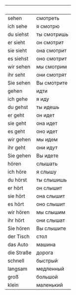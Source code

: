 &nbsp;      | &nbsp;
------------|-------
sehen       | смотреть
ich sehe    | я смотрю 
du siehst   | ты смотришь
er sieht    | он смотрит
sie sieht   | она смотрит
es siehst   | оно смотрит
wir sehen   | мы смотрим
ihr seht    | они смотрят
Sie sehen   | Вы смотрите
gehen       | идти
ich gehe    | я иду
du gehst    | ты идешь
er geht     | он идет
sie geht    | она идет
es geht     | оно идет
wir gehen   | мы идем
ihr geht    | они идут
Sie gehen   | Вы идете
hören       | слышать
ich höre    | я слышу
du hörst    | ты слышишь
er hört     | он слышит
sie hört    | она слышит
es hört     | оно слышит
wir hören   | мы слышим
ihr hört    | они слышат
Sie hören   | Вы слышите
der Tisch   | стол
das Auto    | машина
die Straße  | дорога
schnell     | быстрый
langsam     | медленный
groß        | большой
klein       | маленький
